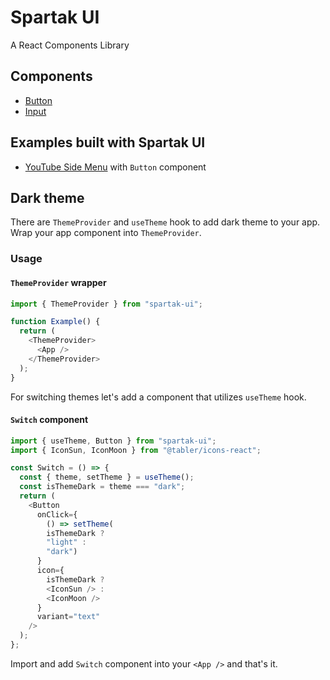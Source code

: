 # Spartak UI

A React Components Library

## Components

- [Button](https://github.com/shdq/spartak-ui/tree/main/components/button#button)
- [Input](https://github.com/shdq/spartak-ui/tree/main/components/input#textinput)

## Examples built with Spartak UI

- [YouTube Side Menu](https://shdq.github.io/spartak-ui/?path=/story/examples--youtube) with `Button` component

## Dark theme

There are `ThemeProvider` and `useTheme` hook to add dark theme to your app. Wrap your app component into `ThemeProvider`.

### Usage

#### `ThemeProvider` wrapper

```typescript
import { ThemeProvider } from "spartak-ui";

function Example() {
  return (
    <ThemeProvider>
      <App />
    </ThemeProvider>
  );
}
```

For switching themes let's add a component that utilizes `useTheme` hook.

#### `Switch` component

```typescript
import { useTheme, Button } from "spartak-ui";
import { IconSun, IconMoon } from "@tabler/icons-react";

const Switch = () => {
  const { theme, setTheme } = useTheme();
  const isThemeDark = theme === "dark";
  return (
    <Button
      onClick={
        () => setTheme(
        isThemeDark ?
        "light" :
        "dark")
      }
      icon={
        isThemeDark ?
        <IconSun /> :
        <IconMoon />
      }
      variant="text"
    />
  );
};
```
Import and add `Switch` component into your `<App />` and that's it.